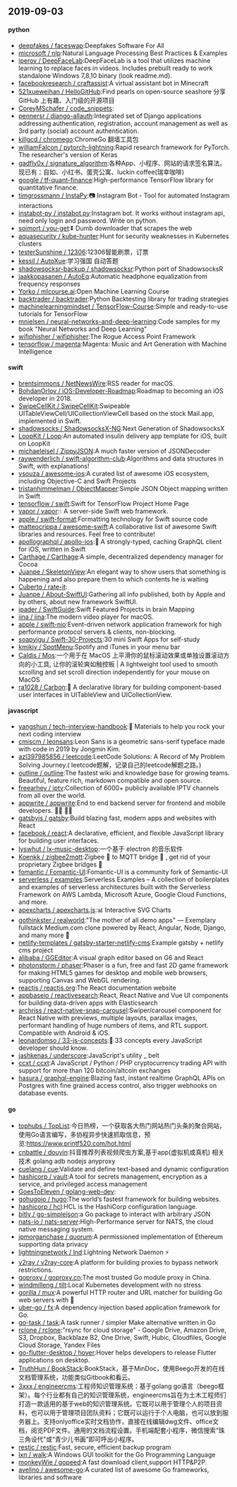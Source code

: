 ## 2019-09-03

#### python
* [deepfakes / faceswap](https://github.com/deepfakes/faceswap):Deepfakes Software For All
* [microsoft / nlp](https://github.com/microsoft/nlp):Natural Language Processing Best Practices & Examples
* [iperov / DeepFaceLab](https://github.com/iperov/DeepFaceLab):DeepFaceLab is a tool that utilizes machine learning to replace faces in videos. Includes prebuilt ready to work standalone Windows 7,8,10 binary (look readme.md).
* [facebookresearch / craftassist](https://github.com/facebookresearch/craftassist):A virtual assistant bot in Minecraft
* [521xueweihan / HelloGitHub](https://github.com/521xueweihan/HelloGitHub):Find pearls on open-source seashore 分享 GitHub 上有趣、入门级的开源项目
* [CoreyMSchafer / code_snippets](https://github.com/CoreyMSchafer/code_snippets):
* [pennersr / django-allauth](https://github.com/pennersr/django-allauth):Integrated set of Django applications addressing authentication, registration, account management as well as 3rd party (social) account authentication.
* [killgcd / chromego](https://github.com/killgcd/chromego):ChromeGo 翻墙工具包
* [williamFalcon / pytorch-lightning](https://github.com/williamFalcon/pytorch-lightning):Rapid research framework for PyTorch. The researcher's version of Keras
* [gadfly0x / signature_algorithm](https://github.com/gadfly0x/signature_algorithm):各种App、小程序、网站的请求签名算法。 现已有：自如、小红书、蛋壳公寓、luckin coffee(瑞幸咖啡)
* [google / tf-quant-finance](https://github.com/google/tf-quant-finance):High-performance TensorFlow library for quantitative finance.
* [timgrossmann / InstaPy](https://github.com/timgrossmann/InstaPy):📷
Instagram Bot - Tool for automated Instagram interactions
* [instabot-py / instabot.py](https://github.com/instabot-py/instabot.py):Instagram bot. It works without instagram api, need only login and password. Write on python.
* [soimort / you-get](https://github.com/soimort/you-get):⏬
Dumb downloader that scrapes the web
* [aquasecurity / kube-hunter](https://github.com/aquasecurity/kube-hunter):Hunt for security weaknesses in Kubernetes clusters
* [testerSunshine / 12306](https://github.com/testerSunshine/12306):12306智能刷票，订票
* [kessil / AutoXue](https://github.com/kessil/AutoXue):学习强国 自动答题
* [shadowsocksr-backup / shadowsocksr](https://github.com/shadowsocksr-backup/shadowsocksr):Python port of ShadowsocksR
* [jaakkopasanen / AutoEq](https://github.com/jaakkopasanen/AutoEq):Automatic headphone equalization from frequency responses
* [Yorko / mlcourse.ai](https://github.com/Yorko/mlcourse.ai):Open Machine Learning Course
* [backtrader / backtrader](https://github.com/backtrader/backtrader):Python Backtesting library for trading strategies
* [machinelearningmindset / TensorFlow-Course](https://github.com/machinelearningmindset/TensorFlow-Course):Simple and ready-to-use tutorials for TensorFlow
* [mnielsen / neural-networks-and-deep-learning](https://github.com/mnielsen/neural-networks-and-deep-learning):Code samples for my book "Neural Networks and Deep Learning"
* [wifiphisher / wifiphisher](https://github.com/wifiphisher/wifiphisher):The Rogue Access Point Framework
* [tensorflow / magenta](https://github.com/tensorflow/magenta):Magenta: Music and Art Generation with Machine Intelligence

#### swift
* [brentsimmons / NetNewsWire](https://github.com/brentsimmons/NetNewsWire):RSS reader for macOS.
* [BohdanOrlov / iOS-Developer-Roadmap](https://github.com/BohdanOrlov/iOS-Developer-Roadmap):Roadmap to becoming an iOS developer in 2018.
* [SwipeCellKit / SwipeCellKit](https://github.com/SwipeCellKit/SwipeCellKit):Swipeable UITableViewCell/UICollectionViewCell based on the stock Mail.app, implemented in Swift.
* [shadowsocks / ShadowsocksX-NG](https://github.com/shadowsocks/ShadowsocksX-NG):Next Generation of ShadowsocksX
* [LoopKit / Loop](https://github.com/LoopKit/Loop):An automated insulin delivery app template for iOS, built on LoopKit
* [michaeleisel / ZippyJSON](https://github.com/michaeleisel/ZippyJSON):A much faster version of JSONDecoder
* [raywenderlich / swift-algorithm-club](https://github.com/raywenderlich/swift-algorithm-club):Algorithms and data structures in Swift, with explanations!
* [vsouza / awesome-ios](https://github.com/vsouza/awesome-ios):A curated list of awesome iOS ecosystem, including Objective-C and Swift Projects
* [tristanhimmelman / ObjectMapper](https://github.com/tristanhimmelman/ObjectMapper):Simple JSON Object mapping written in Swift
* [tensorflow / swift](https://github.com/tensorflow/swift):Swift for TensorFlow Project Home Page
* [vapor / vapor](https://github.com/vapor/vapor):💧
A server-side Swift web framework.
* [apple / swift-format](https://github.com/apple/swift-format):Formatting technology for Swift source code
* [matteocrippa / awesome-swift](https://github.com/matteocrippa/awesome-swift):A collaborative list of awesome Swift libraries and resources. Feel free to contribute!
* [apollographql / apollo-ios](https://github.com/apollographql/apollo-ios):📱
A strongly-typed, caching GraphQL client for iOS, written in Swift
* [Carthage / Carthage](https://github.com/Carthage/Carthage):A simple, decentralized dependency manager for Cocoa
* [Juanpe / SkeletonView](https://github.com/Juanpe/SkeletonView):An elegant way to show users that something is happening and also prepare them to which contents he is waiting
* [Cuberto / rate-it](https://github.com/Cuberto/rate-it):
* [Juanpe / About-SwiftUI](https://github.com/Juanpe/About-SwiftUI):Gathering all info published, both by Apple and by others, about new framework SwiftUI.
* [ipader / SwiftGuide](https://github.com/ipader/SwiftGuide):Swift Featured Projects in brain Mapping
* [iina / iina](https://github.com/iina/iina):The modern video player for macOS.
* [apple / swift-nio](https://github.com/apple/swift-nio):Event-driven network application framework for high performance protocol servers & clients, non-blocking.
* [soapyigu / Swift-30-Projects](https://github.com/soapyigu/Swift-30-Projects):30 mini Swift Apps for self-study
* [kmikiy / SpotMenu](https://github.com/kmikiy/SpotMenu):Spotify and iTunes in your menu bar
* [Caldis / Mos](https://github.com/Caldis/Mos):一个用于在 MacOS 上平滑你的鼠标滚动效果或单独设置滚动方向的小工具, 让你的滚轮爽如触控板 | A lightweight tool used to smooth scrolling and set scroll direction independently for your mouse on MacOS
* [ra1028 / Carbon](https://github.com/ra1028/Carbon):🚴
A declarative library for building component-based user interfaces in UITableView and UICollectionView.

#### javascript
* [yangshun / tech-interview-handbook](https://github.com/yangshun/tech-interview-handbook):💯
Materials to help you rock your next coding interview
* [cmiscm / leonsans](https://github.com/cmiscm/leonsans):Leon Sans is a geometric sans-serif typeface made with code in 2019 by Jongmin Kim.
* [azl397985856 / leetcode](https://github.com/azl397985856/leetcode):LeetCode Solutions: A Record of My Problem Solving Journey.( leetcode题解，记录自己的leetcode解题之路。)
* [outline / outline](https://github.com/outline/outline):The fastest wiki and knowledge base for growing teams. Beautiful, feature rich, markdown compatible and open source.
* [freearhey / iptv](https://github.com/freearhey/iptv):Collection of 6000+ publicly available IPTV channels from all over the world.
* [appwrite / appwrite](https://github.com/appwrite/appwrite):End to end backend server for frontend and mobile developers.
👩‍💻
👨‍💻
* [gatsbyjs / gatsby](https://github.com/gatsbyjs/gatsby):Build blazing fast, modern apps and websites with React
* [facebook / react](https://github.com/facebook/react):A declarative, efficient, and flexible JavaScript library for building user interfaces.
* [lyswhut / lx-music-desktop](https://github.com/lyswhut/lx-music-desktop):一个基于 electron 的音乐软件
* [Koenkk / zigbee2mqtt](https://github.com/Koenkk/zigbee2mqtt):Zigbee
🐝
to MQTT bridge
🌉
, get rid of your proprietary Zigbee bridges
🔨
* [fomantic / Fomantic-UI](https://github.com/fomantic/Fomantic-UI):Fomantic-UI is a community fork of Semantic-UI
* [serverless / examples](https://github.com/serverless/examples):Serverless Examples – A collection of boilerplates and examples of serverless architectures built with the Serverless Framework on AWS Lambda, Microsoft Azure, Google Cloud Functions, and more.
* [apexcharts / apexcharts.js](https://github.com/apexcharts/apexcharts.js):📊
Interactive SVG Charts
* [gothinkster / realworld](https://github.com/gothinkster/realworld):"The mother of all demo apps" — Exemplary fullstack Medium.com clone powered by React, Angular, Node, Django, and many more
🏅
* [netlify-templates / gatsby-starter-netlify-cms](https://github.com/netlify-templates/gatsby-starter-netlify-cms):Example gatsby + netlify cms project
* [alibaba / GGEditor](https://github.com/alibaba/GGEditor):A visual graph editor based on G6 and React
* [photonstorm / phaser](https://github.com/photonstorm/phaser):Phaser is a fun, free and fast 2D game framework for making HTML5 games for desktop and mobile web browsers, supporting Canvas and WebGL rendering.
* [reactjs / reactjs.org](https://github.com/reactjs/reactjs.org):The React documentation website
* [appbaseio / reactivesearch](https://github.com/appbaseio/reactivesearch):React, React Native and Vue UI components for building data-driven apps with Elasticsearch
* [archriss / react-native-snap-carousel](https://github.com/archriss/react-native-snap-carousel):Swiper/carousel component for React Native with previews, multiple layouts, parallax images, performant handling of huge numbers of items, and RTL support. Compatible with Android & iOS.
* [leonardomso / 33-js-concepts](https://github.com/leonardomso/33-js-concepts):📜
33 concepts every JavaScript developer should know.
* [jashkenas / underscore](https://github.com/jashkenas/underscore):JavaScript's utility _ belt
* [ccxt / ccxt](https://github.com/ccxt/ccxt):A JavaScript / Python / PHP cryptocurrency trading API with support for more than 120 bitcoin/altcoin exchanges
* [hasura / graphql-engine](https://github.com/hasura/graphql-engine):Blazing fast, instant realtime GraphQL APIs on Postgres with fine grained access control, also trigger webhooks on database events.

#### go
* [tophubs / TopList](https://github.com/tophubs/TopList):今日热榜，一个获取各大热门网站热门头条的聚合网站，使用Go语言编写，多协程异步快速抓取信息，预览:https://www.printf520.com/hot.html
* [cnbattle / douyin](https://github.com/cnbattle/douyin):抖音推荐列表视频爬虫方案,基于app(虚拟机或真机) 相关技术 golang adb nodejs anyproxy
* [cuelang / cue](https://github.com/cuelang/cue):Validate and define text-based and dynamic configuration
* [hashicorp / vault](https://github.com/hashicorp/vault):A tool for secrets management, encryption as a service, and privileged access management
* [GoesToEleven / golang-web-dev](https://github.com/GoesToEleven/golang-web-dev):
* [gohugoio / hugo](https://github.com/gohugoio/hugo):The world’s fastest framework for building websites.
* [hashicorp / hcl](https://github.com/hashicorp/hcl):HCL is the HashiCorp configuration language.
* [bitly / go-simplejson](https://github.com/bitly/go-simplejson):a Go package to interact with arbitrary JSON
* [nats-io / nats-server](https://github.com/nats-io/nats-server):High-Performance server for NATS, the cloud native messaging system.
* [jpmorganchase / quorum](https://github.com/jpmorganchase/quorum):A permissioned implementation of Ethereum supporting data privacy
* [lightningnetwork / lnd](https://github.com/lightningnetwork/lnd):Lightning Network Daemon
⚡️
* [v2ray / v2ray-core](https://github.com/v2ray/v2ray-core):A platform for building proxies to bypass network restrictions.
* [goproxy / goproxy.cn](https://github.com/goproxy/goproxy.cn):The most trusted Go module proxy in China.
* [windmilleng / tilt](https://github.com/windmilleng/tilt):Local Kubernetes development with no stress
* [gorilla / mux](https://github.com/gorilla/mux):A powerful HTTP router and URL matcher for building Go web servers with
🦍
* [uber-go / fx](https://github.com/uber-go/fx):A dependency injection based application framework for Go.
* [go-task / task](https://github.com/go-task/task):A task runner / simpler Make alternative written in Go
* [rclone / rclone](https://github.com/rclone/rclone):"rsync for cloud storage" - Google Drive, Amazon Drive, S3, Dropbox, Backblaze B2, One Drive, Swift, Hubic, Cloudfiles, Google Cloud Storage, Yandex Files
* [go-flutter-desktop / hover](https://github.com/go-flutter-desktop/hover):Hover helps developers to release Flutter applications on desktop.
* [TruthHun / BookStack](https://github.com/TruthHun/BookStack):BookStack，基于MinDoc，使用Beego开发的在线文档管理系统，功能类似Gitbook和看云。
* [3xxx / engineercms](https://github.com/3xxx/engineercms):工程师知识管理系统：基于golang go语言（beego框架）。每个行业都有自己的知识管理系统，engineercms旨在为土木工程师们打造一款适用的基于web的知识管理系统。它既可以用于管理个人的项目资料，也可以用于管理项目团队资料；它既可以运行于个人电脑，也可以放到服务器上。支持onlyoffice实时文档协作，直接在线编辑dwg文件、office文档，阅览PDF文件。通用的文档流程设置。手机端配套小程序，微信搜索“珠三角设代”或“青少儿书画”即可呼出小程序。
* [restic / restic](https://github.com/restic/restic):Fast, secure, efficient backup program
* [lxn / walk](https://github.com/lxn/walk):A Windows GUI toolkit for the Go Programming Language
* [monkeyWie / gopeed](https://github.com/monkeyWie/gopeed):A fast download client,support HTTP&P2P.
* [avelino / awesome-go](https://github.com/avelino/awesome-go):A curated list of awesome Go frameworks, libraries and software
